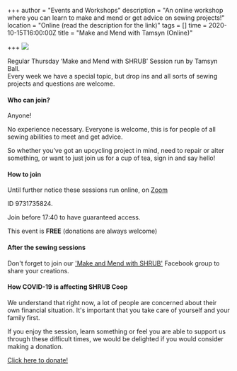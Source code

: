 +++
author = "Events and Workshops"
description = "An online workshop where you can learn to make and mend or get advice on sewing projects!"
location = "Online (read the description for the link)"
tags = []
time = 2020-10-15T16:00:00Z
title = "Make and Mend with Tamsyn (Online)"

+++
![](https://res.cloudinary.com/shrub-co-op/image/upload/v1586530567/shrubcoop.org/media/sewing_sessions_FB_event_banner_1_khbicr.png)

Regular Thursday ‘Make and Mend with SHRUB’ Session run by Tamsyn Ball.  
Every week we have a special topic, but drop ins and all sorts of sewing projects and questions are welcome.

#### Who can join?

Anyone!

No experience necessary. Everyone is welcome, this is for people of all sewing abilities to meet and get advice.

So whether you’ve got an upcycling project in mind, need to repair or alter something, or want to just join us for a cup of tea, sign in and say hello!

#### How to join

Until further notice these sessions run online, on [Zoom](https://us02web.zoom.us/j/9731735824 ) 

ID 9731735824.

Join before 17:40 to have guaranteed access.

This event is **FREE** (donations are always welcome)

#### After the sewing sessions

Don't forget to join our ['Make and Mend with SHRUB'](https://www.facebook.com/groups/236741857323915) Facebook group to share your creations.

#### How COVID-19 is affecting SHRUB Coop

We understand that right now, a lot of people are concerned about their own financial situation. It's important that you take care of yourself and your family first.

If you enjoy the session, learn something or feel you are able to support us through these difficult times, we would be delighted if you would consider making a donation.

[Click here to donate!](https://www.paypal.com/cgi-bin/webscr?cmd=_s-xclick&hosted_button_id=SC4STHHVLD56U&source=url)